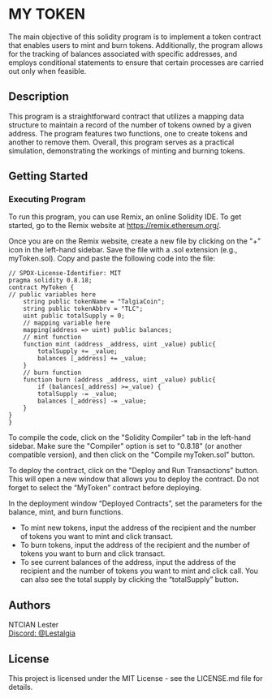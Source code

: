 # MY TOKEN

The main objective of this solidity program is to implement a token contract that enables users to mint and burn tokens. Additionally, the program allows for the tracking of balances associated with specific addresses, and employs conditional statements to ensure that certain processes are carried out only when feasible.

## Description

This program is a straightforward contract that utilizes a mapping data structure to maintain a record of the number of tokens owned by a given address. The program features two functions, one to create tokens and another to remove them. Overall, this program serves as a practical simulation, demonstrating the workings of minting and burning tokens.

## Getting Started

### Executing Program

To run this program, you can use Remix, an online Solidity IDE. To get started, go to the Remix website at https://remix.ethereum.org/.

Once you are on the Remix website, create a new file by clicking on the "+" icon in the left-hand sidebar. Save the file with a .sol extension (e.g., myToken.sol). Copy and paste the following code into the file:

```solidity
// SPDX-License-Identifier: MIT
pragma solidity 0.8.18;
contract MyToken {
// public variables here
    string public tokenName = "TalgiaCoin";
    string public tokenAbbrv = "TLC";
    uint public totalSupply = 0;
    // mapping variable here
    mapping(address => uint) public balances;
    // mint function
    function mint (address _address, uint _value) public{
        totalSupply += _value;
        balances [_address] += _value;
    }
    // burn function
    function burn (address _address, uint _value) public{
        if (balances[_address] >=_value) {
        totalSupply -= _value;
        balances [_address] -= _value;
    }
}
}
```

To compile the code, click on the "Solidity Compiler" tab in the left-hand sidebar. Make sure the "Compiler" option is set to "0.8.18" (or another compatible version), and then click on the "Compile myToken.sol" button.

To deploy the contract, click on the "Deploy and Run Transactions" button. This will open a new window that allows you to deploy the contract. Do not forget to select the “MyToken” contract before deploying.

In the deployment window “Deployed Contracts”, set the parameters for the balance, mint, and burn functions. 
* To mint new tokens, input the address of the recipient and the number of tokens you want to mint and click transact. 
* To burn tokens, input the address of the recipient and the number of tokens you want to burn and click transact. 
* To see current balances of the address, input the address of the recipient and the number of tokens you want to mint and click call. You can also see the total supply by clicking the “totalSupply” button.

## Authors

NTCIAN Lester
<br>
[Discord: @Lestalgia](https://discordapp.com/users/Lestalgia#2215)

## License

This project is licensed under the MIT License - see the LICENSE.md file for details.
